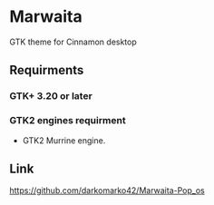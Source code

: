 # Marwaita
GTK theme for Cinnamon desktop

## Requirments

### GTK+ 3.20 or later

### GTK2 engines requirment
- GTK2 Murrine engine.

## Link
https://github.com/darkomarko42/Marwaita-Pop_os